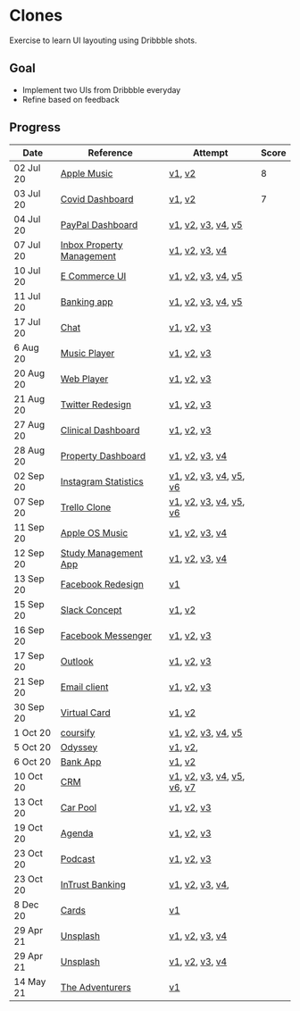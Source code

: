 # Clones

Exercise to learn UI layouting using Dribbble shots.

## Goal

- Implement two UIs from Dribbble everyday
- Refine based on feedback

## Progress

| Date      | Reference                         | Attempt                                                                                                 | Score |
| --------- | --------------------------------- | ------------------------------------------------------------------------------------------------------- | ----- |
| 02 Jul 20 | [Apple Music][1-d]                | [v1][1-i-v1], [v2][1-i-v2]                                                                              | 8     |
| 03 Jul 20 | [Covid Dashboard][2-d]            | [v1][2-i-v1], [v2][2-i-v2]                                                                              | 7     |
| 04 Jul 20 | [PayPal Dashboard][3-d]           | [v1][3-i-v1], [v2][3-i-v2], [v3][3-i-v3], [v4][3-i-v4], [v5][3-i-v5]                                    |       |
| 07 Jul 20 | [Inbox Property Management ][4-d] | [v1][4-i-v1], [v2][4-i-v2], [v3][4-i-v3], [v4][4-i-v4]                                                  |       |
| 10 Jul 20 | [E Commerce UI ][5-d]             | [v1][5-i-v1], [v2][5-i-v2], [v3][5-i-v3], [v4][5-i-v4], [v5][5-i-v5]                                    |       |
| 11 Jul 20 | [Banking app][6-d]                | [v1][6-i-v1], [v2][6-i-v2], [v3][6-i-v3], [v4][6-i-v4], [v5][6-i-v5]                                    |       |
| 17 Jul 20 | [Chat][7-d]                       | [v1][7-i-v1], [v2][7-i-v2], [v3][7-i-v3]                                                                |       |
| 6 Aug 20  | [Music Player][8-d]               | [v1][8-i-v1], [v2][8-i-v2], [v3][8-i-v3]                                                                |       |
| 20 Aug 20 | [Web Player][9-d]                 | [v1][9-i-v1], [v2][9-i-v2], [v3][9-i-v3]                                                                |       |
| 21 Aug 20 | [Twitter Redesign][10-d]          | [v1][10-i-v1], [v2][10-i-v2], [v3][10-i-v3]                                                             |       |
| 27 Aug 20 | [Clinical Dashboard][11-d]        | [v1][11-i-v1], [v2][11-i-v2], [v3][11-i-v3]                                                             |       |
| 28 Aug 20 | [Property Dashboard][12-d]        | [v1][12-i-v1], [v2][12-i-v2], [v3][12-i-v3], [v4][12-i-v4]                                              |       |
| 02 Sep 20 | [Instagram Statistics][13-d]      | [v1][13-i-v1], [v2][13-i-v2], [v3][13-i-v3], [v4][13-i-v4], [v5][13-i-v5], [v6][13-i-v6]                |       |
| 07 Sep 20 | [Trello Clone][14-d]              | [v1][14-i-v1], [v2][14-i-v2], [v3][14-i-v3], [v4][14-i-v4], [v5][14-i-v5], [v6][14-i-v6]                |       |
| 11 Sep 20 | [Apple OS Music][15-d]            | [v1][15-i-v1], [v2][15-i-v2], [v3][15-i-v3], [v4][15-i-v4]                                              |       |
| 12 Sep 20 | [Study Management App][16-d]      | [v1][16-i-v1], [v2][16-i-v2], [v3][16-i-v3], [v4][16-i-v4]                                              |       |
| 13 Sep 20 | [Facebook Redesign][17-d]         | [v1][17-i-v1]                                                                                           |       |
| 15 Sep 20 | [Slack Concept][18-d]             | [v1][18-i-v1], [v2][18-i-v2]                                                                            |       |
| 16 Sep 20 | [Facebook Messenger][19-d]        | [v1][19-i-v1], [v2][19-i-v2], [v3][19-i-v3]                                                             |       |
| 17 Sep 20 | [Outlook][20-d]                   | [v1][20-i-v1], [v2][20-i-v2], [v3][20-i-v3]                                                             |       |
| 21 Sep 20 | [Email client][21-d]              | [v1][21-i-v1], [v2][21-i-v2], [v3][21-i-v3]                                                             |       |
| 30 Sep 20 | [Virtual Card][22-d]              | [v1][22-i-v1], [v2][22-i-v2]                                                                            |       |
| 1 Oct 20  | [coursify][23-d]                  | [v1][23-i-v1], [v2][23-i-v2], [v3][23-i-v3], [v4][23-i-v4], [v5][23-i-v5]                               |       |
| 5 Oct 20  | [Odyssey][24-d]                   | [v1][24-i-v1], [v2][24-i-v2],                                                                           |       |
| 6 Oct 20  | [Bank App][25-d]                  | [v1][25-i-v1], [v2][25-i-v2]                                                                            |       |
| 10 Oct 20 | [CRM][26-d]                       | [v1][26-i-v1], [v2][26-i-v2], [v3][26-i-v3], [v4][26-i-v4], [v5][26-i-v5], [v6][26-i-v6], [v7][26-i-v7] |       |
| 13 Oct 20 | [Car Pool][27-d]                  | [v1][27-i-v1], [v2][27-i-v2], [v3][27-i-v3]                                                             |       |
| 19 Oct 20 | [Agenda][28-d]                    | [v1][28-i-v1], [v2][28-i-v2], [v3][28-i-v3]                                                             |       |
| 23 Oct 20 | [Podcast][29-d]                   | [v1][29-i-v1], [v2][29-i-v2], [v3][29-i-v3]                                                             |       |
| 23 Oct 20 | [InTrust Banking][30-d]           | [v1][30-i-v1], [v2][30-i-v2], [v3][30-i-v3], [v4][30-i-v4],                                             |       |
| 8 Dec 20  | [Cards][31-d]                     | [v1][31-i-v1]                                                                                           |       |
| 29 Apr 21 | [Unsplash][32-d]                  | [v1][32-i-v1], [v2][32-i-v2], [v3][32-i-v3], [v4][32-i-v4]                                              |       |
| 29 Apr 21 | [Unsplash][32-d]                  | [v1][32-i-v1], [v2][32-i-v2], [v3][32-i-v3], [v4][32-i-v4]                                              |       |
| 14 May 21 | [The Adventurers][33-d]           | [v1][33-i]                                                                                              |       |

[1-d]: https://dribbble.com/shots/12389560-Apple-Music-Light-Theme
[1-i-v1]: http://applemusicclone.surge.sh/
[1-i-v2]: http://applemusicclone-v2.surge.sh/
[2-d]: https://dribbble.com/shots/12335745-COVID-Information-Dashboard/attachments/3951285?mode=media
[2-i-v1]: http://covid-v1.surge.sh/
[2-i-v2]: http://covid-v2-1.surge.sh
[3-d]: https://dribbble.com/shots/11465830/attachments/3082676?mode=media
[3-i-v1]: http://pay-pal-v-0-1.surge.sh
[3-i-v2]: http://paypal-v2.surge.sh
[3-i-v3]: http://paypal-v3.surge.sh/
[3-i-v4]: http://paypal-v4.surge.sh
[3-i-v5]: http://paypal-v5.surge.sh/
[4-d]: https://dribbble.com/shots/9706707/attachments/1736115?mode=media
[4-i-v1]: http://inbox-v1.surge.sh/
[4-i-v2]: http://inbox-v2.surge.sh/
[4-i-v3]: http://inbox-v3.surge.sh
[4-i-v4]: http://inbox-v4-1.surge.sh
[5-d]: https://dribbble.com/shots/12427377-eCommerce-app-UI-Components
[5-i-v1]: http://ecommerce-v1.surge.sh/
[5-i-v2]: http://ecommerce-v2.surge.sh/
[5-i-v3]: http://ecommerce-v3-correction.surge.sh/
[5-i-v4]: http://ecommerce-v4.surge.sh/
[5-i-v5]: http://ecommerce-v5-correction.surge.sh/
[6-d]: https://dribbble.com/shots/13071637-Online-Banking-Web-app
[6-i-v1]: http://banking-app-v1.surge.sh/
[6-i-v2]: http://banking-app-v2.surge.sh/
[6-i-v3]: http://banking-app-v3.surge.sh/
[6-i-v4]: http://banking-app-v4.surge.sh/
[6-i-v5]: http://banking-app-v6-correction.surge.sh/
[7-d]: https://dribbble.com/shots/4797890--Chat-Property-dashboard
[7-i-v1]: http://chat-clone-v1.surge.sh/
[7-i-v2]: http://chat-clone-v2.surge.sh/
[7-i-v3]: http://chat-clone-v3.surge.sh/
[8-d]: https://dribbble.com/shots/9517002--Light-Mode-Simple-Music-Player/attachments/1542953?mode=media
[8-i-v1]: http://music-player-v1.surge.sh/
[8-i-v2]: http://music-player-v2-1.surge.sh
[8-i-v3]: http://music-player-v3.surge.sh/
[9-d]: https://dribbble.com/shots/7115996-Music-Player-Web-App-UI/attachments/118748?mode=media
[9-i-v1]: http://web-player-v1.surge.sh/
[9-i-v2]: http://web-player-v2.surge.sh/
[9-i-v3]: http://web-player-v3.surge.sh/
[10-d]: https://dribbble.com/shots/9354004-Twitter-Redesign/attachments/1382740?mode=media
[10-i-v1]: http://twitter-v1.surge.sh/
[10-i-v2]: http://twitter-v2.surge.sh/
[10-i-V3]: http://twitter-v3-2.surge.sh/
[11-d]: https://dribbble.com/shots/11458355-Clinical-Dashboard-Manage-Appointments-Dark-Mode/attachments/3074909?mode=media
[11-i-v1]: http://clinical-dashboard-v1.surge.sh/
[11-i-v2]: http://clinical-dashboard-v2.surge.sh/
[11-i-v3]: http://clinical-dashboard-v3.surge.sh/
[12-d]: https://dribbble.com/shots/12856957/attachments/4456440?mode=media
[12-i-v1]: http://property-dashboard-v1.surge.sh/
[12-i-v2]: http://property-dashboard-v2.surge.sh/
[12-i-v3]: http://property-dashboard-v3.surge.sh/
[12-i-v4]: http://property-dashboard-v4.surge.sh/
[13-d]: https://dribbble.com/shots/7380961-Web-Platform-Instagram-Performance/attachments/265389?mode=media
[13-i-v1]: http://insta-statistics-v1.surge.sh/
[13-i-v2]: http://insta-statistics-v2.surge.sh/
[13-i-v3]: http://insta-statistics-v3.surge.sh/
[13-i-v4]: http://insta-statistics-v4.surge.sh/
[13-i-v5]: http://insta-statistics-v5.surge.sh/
[13-i-v6]: http://instag-statistics-v6.surge.sh/
[14-d]: https://dribbble.com/shots/13072236/attachments/4673717?mode=media
[14-i-v1]: http://trello-clone-v1.surge.sh/
[14-i-v2]: http://trello-clone-v2.surge.sh/
[14-i-v3]: http://trello-clone-v3.surge.sh/
[14-i-v4]: http://trello-clone-v4.surge.sh/
[14-i-v5]: http://trello-clone-v5.surge.sh/
[14-i-v6]: http://trello-clone-v6.surge.sh/
[15-d]: https://dribbble.com/shots/5444800-Apple-OS-Music-Redesign-available/attachments
[15-i-v1]: http://appleos-music-v1.surge.sh/
[15-i-v2]: http://appleos-music-v2.surge.sh/
[15-i-v3]: http://appleos-music-v3.surge.sh/
[15-i-v4]: http://appleos-music-v4-correction.surge.sh/
[16-d]: https://dribbble.com/shots/14149970/attachments/5775592?mode=media/
[16-i-v1]: http://study-management-app-v1.surge.sh/
[16-i-v2]: http://study-management-app-v2.surge.sh/
[16-i-v3]: http://study-management-app-v3.surge.sh/
[16-i-v4]: http://study-management-app-v4.surge.sh/
[17-d]: https://dribbble.com/shots/9383451-Facebook-Redesign/attachments/1411633?mode=media
[17-i-v1]: http://facebook-redesign-v1.surge.sh/
[18-d]: https://dribbble.com/shots/9708594/attachments/1738047?mode=media
[18-i-v1]: http://slack-concept-v1.surge.sh
[18-i-v2]: http://slack-concept-v2.surge.sh
[19-d]: https://dribbble.com/shots/8275108/attachments/629292?mode=media
[19-i-v1]: http://fb-messenger-v1.surge.sh
[19-i-v2]: http://fb-messenger-v2.surge.sh
[19-i-v3]: http://fb-messenger-v3-correction.surge.sh
[20-d]: https://dribbble.com/shots/9892527/attachments/1926252?mode=media
[20-i-v1]: http://outlook-v1.surge.sh/
[20-i-v2]: http://outlook-v2.surge.sh/
[20-i-v3]: http://outlook-v3.surge.sh/
[21-d]: https://dribbble.com/shots/5771691-Email-Client-Ui-Exploration/attachments
[21-i-v1]:  http://email.client-v1.surge.sh/
[21-i-v2]:  http://email.client-v2.surge.sh/
[21-i-v3]:  http://email-client-v3.surge.sh/
[22-d]: https://dribbble.com/shots/11145940/attachments/2749176?mode=media
[22-i-v1]: http://virtual-card-v1.surge.sh/
[22-i-v2]: http://virtual-card-v2.surge.sh/
[23-d]: https://dribbble.com/shots/10953834-Coursify
[23-i-v1]: http://coursify-v1.surge.sh/
[23-i-v2]: http://coursify-v2.surge.sh/
[23-i-v3]: http://coursify-v3.surge.sh/
[23-i-v4]: http://coursify-v4.surge.sh/
[23-i-v5]: http://coursify-v5.surge.sh/
[24-d]: https://dribbble.com/shots/12837387/attachments/4436681?mode=media
[24-i-v1]: http://odyssey-v1.surge.sh/
[24-i-v2]: http://odyssey-v2.surge.sh/
[25-d]: https://dribbble.com/shots/10004114-Bank-App-Design/attachments/2021793?mode=media
[25-i-v1]: http://bank-app-v1.surge.sh/
[25-i-v2]: http://bank-app-v2.surge.sh/
[26-d]: https://dribbble.com/shots/11866139/attachments/3491189?mode=media
[26-i-v1]: http://crm-v1.surge.sh/
[26-i-v2]: http://crm-v2.surge.sh/
[26-i-v3]: http://crm-v3.surge.sh/
[26-i-v4]: http://crm-v4.surge.sh/ 
[26-i-v5]: http://crm-v5.surge.sh/
[26-i-v6]: http://crm-v6.surge.sh/
[26-i-v7]: http://crm-v7.surge.sh/
[27-d]: https://dribbble.com/shots/9962245-Carpooling-App-Success-Screen-Calendar-Chat
[27-i-v1]: http://car-pool-v1.surge.sh/
[27-i-v2]: http://car-pool-v2.surge.sh/
[27-i-v3]: http://car-pool-v3-cc.surge.sh/
[28-d]: https://dribbble.com/shots/14364805-Create-Agenda/attachments/6032706?mode=media
[28-i-v1]: http://agenda-v1.surge.sh
[28-i-v2]: http://agenda-v2.surge.sh
[28-i-v3]: http://agenda-v3-c.surge.sh
[29-d]: https://dribbble.com/shots/7209133-Dashboard-Podkast-Light/attachments/201948?mode=media
[29-i-v1]: http://podcast-v1.surge.sh
[29-i-v2]: http://podcast-v2.surge.sh
[29-i-v3]: http://podcast-v3.surge.sh
[30-d]: https://dribbble.com/shots/14254822-InTrust-Banking/attachments/5902410?mode=media
[30-i-v1]: http://intrust-v1.surge.sh/
[30-i-v2]: http://intrust-v2.surge.sh/
[30-i-v3]: http://intrust-v3.surge.sh/
[30-i-v4]: http://intrust-v4.surge.sh/
[31-d]: https://twitter.com/culturedcode/status/1207705781115785218/photo/1
[31-i-v1]: http://cards-v1.surge.sh/
[32-d]: https://unsplash.com
[32-i-v1]: http://unsplash-clone-v1.surge.sh
[32-i-v2]: http://unsplash-clone-v2.surge.sh
[32-i-v3]: http://unsplash-clone-v3.surge.sh
[32-i-v4]: http://unsplash-clone-v4.surge.sh
[33-d]: https://library.elementor.com/travelers-blog/
[33-i]: http://the-adventurers.surge.sh/